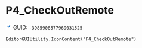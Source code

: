 # P4_CheckOutRemote
![](/img/P4_CheckOutRemote.png)
GUID: `-3985908577969031525`
```
EditorGUIUtility.IconContent("P4_CheckOutRemote")
```
